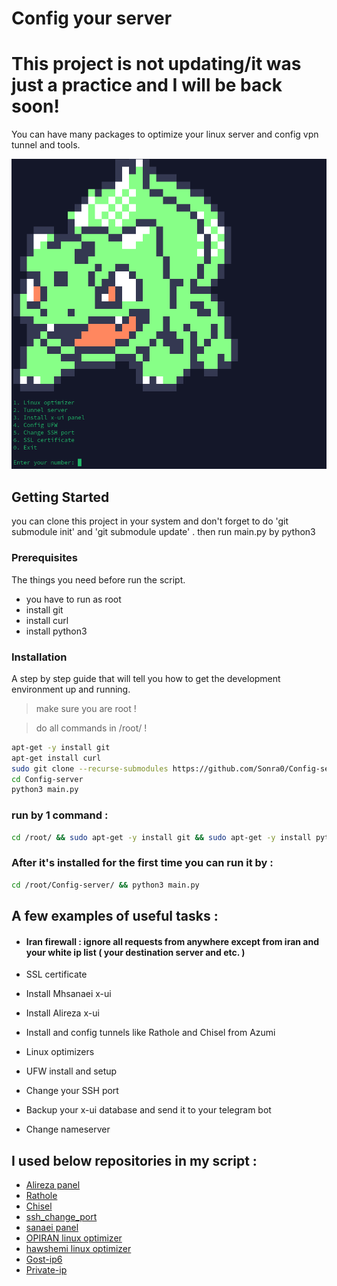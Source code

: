 # Config your server
# This project is not updating/it was just a practice and I will be back soon!

You can have many packages to optimize your linux server and config vpn tunnel and tools. 

![photo](https://github.com/Sonra0/Config-server/blob/master/screen.png)

## Getting Started

you can clone this project in your system and don't forget to do 'git submodule init' and 'git submodule update' . 
then run main.py by python3

### Prerequisites

The things you need before run the script.

* you have to run as root
* install git
* install curl
* install python3

### Installation

A step by step guide that will tell you how to get the development environment up and running.

> make sure you are root !

> do all commands in /root/ !

```bash
apt-get -y install git
apt-get install curl
sudo git clone --recurse-submodules https://github.com/Sonra0/Config-server.git
cd Config-server
python3 main.py
```

### run by 1 command : 

```bash
cd /root/ && sudo apt-get -y install git && sudo apt-get -y install python3 && sudo apt-get -y install curl && sudo git clone --recurse-submodules https://github.com/Sonra0/Config-server.git && cd Config-server && python3 main.py
```

### After it's installed for the first time you can run it by :
```bash
cd /root/Config-server/ && python3 main.py
```

## A few examples of useful tasks :

- #### Iran firewall : ignore all requests from anywhere except from iran and your white ip list ( your destination server and etc. )

- SSL certificate

- Install Mhsanaei x-ui

- Install Alireza x-ui

- Install and config tunnels like Rathole and Chisel from Azumi

- Linux optimizers

- UFW install and setup

- Change your SSH port

- Backup your x-ui database and send it to your telegram bot

- Change nameserver

## I used below repositories in my script :
* [Alireza panel](https://github.com/alireza0/x-ui)
* [Rathole](https://github.com/Azumi67/Rathole_reverseTunnel)
* [Chisel](https://github.com/Azumi67/Chisel_multipleServers)
* [ssh_change_port](https://gist.github.com/worldadventurer/842f1a10762cba0ce27dc8f99a835377)
* [sanaei panel](https://github.com/MHSanaei/3x-ui)
* [OPIRAN linux optimizer](https://github.com/opiran-club/VPS-Optimizer/tree/4f2d14d0b2fc62af2b8d63e57e5c6a428f76ea89)
* [hawshemi linux optimizer](https://github.com/hawshemi/Linux-Optimizer)
* [Gost-ip6](https://github.com/masoudgb/Gost-ip6)
* [Private-ip](https://github.com/Azumi67/PrivateIP_TCP-UDP_Tunnel)
